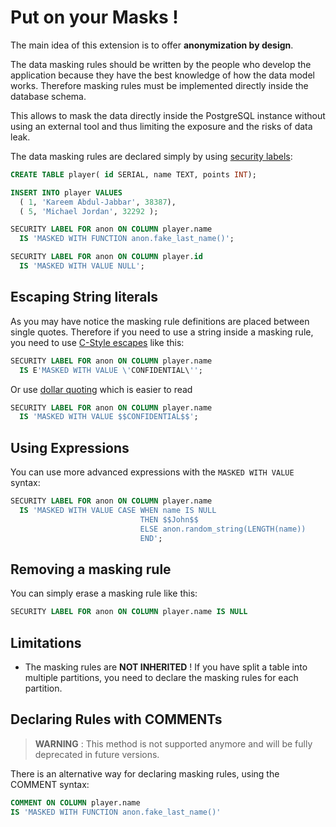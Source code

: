 Put on your Masks !
===============================================================================

The main idea of this extension is to offer **anonymization by design**.

The data masking rules should be written by the people who develop the
application because they have the best knowledge of how the data model works.
Therefore masking rules must be implemented directly inside the database schema.

This allows to mask the data directly inside the PostgreSQL instance without
using an external tool and thus limiting the exposure and the risks of data leak.

The data masking rules are declared simply by using [security labels]:

[security labels]: https://www.postgresql.org/docs/current/sql-security-label.html

<!-- demo/declare_masking_rules.sql -->

```sql
CREATE TABLE player( id SERIAL, name TEXT, points INT);

INSERT INTO player VALUES
  ( 1, 'Kareem Abdul-Jabbar', 38387),
  ( 5, 'Michael Jordan', 32292 );

SECURITY LABEL FOR anon ON COLUMN player.name
  IS 'MASKED WITH FUNCTION anon.fake_last_name()';

SECURITY LABEL FOR anon ON COLUMN player.id
  IS 'MASKED WITH VALUE NULL';
```

Escaping String literals
------------------------------------------------------------------------------

As you may have notice the masking rule definitions are placed between single
quotes. Therefore if you need to use a string inside a masking rule, you need
to use [C-Style escapes] like this:

```sql
SECURITY LABEL FOR anon ON COLUMN player.name
  IS E'MASKED WITH VALUE \'CONFIDENTIAL\'';
```

Or use [dollar quoting] which is easier to read

```sql
SECURITY LABEL FOR anon ON COLUMN player.name
  IS 'MASKED WITH VALUE $$CONFIDENTIAL$$';
```

[C-Style escapes]: https://www.postgresql.org/docs/current/sql-syntax-lexical.html#SQL-SYNTAX-STRINGS-ESCAPE
[dollar quoting]: https://www.postgresql.org/docs/current/sql-syntax-lexical.html#SQL-SYNTAX-DOLLAR-QUOTING


Using Expressions
------------------------------------------------------------------------------

You can use more advanced expressions with the `MASKED WITH VALUE` syntax:

```sql
SECURITY LABEL FOR anon ON COLUMN player.name
  IS 'MASKED WITH VALUE CASE WHEN name IS NULL
                             THEN $$John$$
                             ELSE anon.random_string(LENGTH(name))
                             END';
```


Removing a masking rule
------------------------------------------------------------------------------

You can simply erase a masking rule like this:

```sql
SECURITY LABEL FOR anon ON COLUMN player.name IS NULL
```

Limitations
------------------------------------------------------------------------------

* The masking rules are **NOT INHERITED** ! If you have split a table into
  multiple partitions, you need to declare the masking rules for each partition.


Declaring Rules with COMMENTs
------------------------------------------------------------------------------

> **WARNING** : This method is not supported anymore and will be fully
> deprecated in future versions.

There is an alternative way for declaring masking rules, using the
COMMENT syntax:

```sql
COMMENT ON COLUMN player.name
IS 'MASKED WITH FUNCTION anon.fake_last_name()'
```




